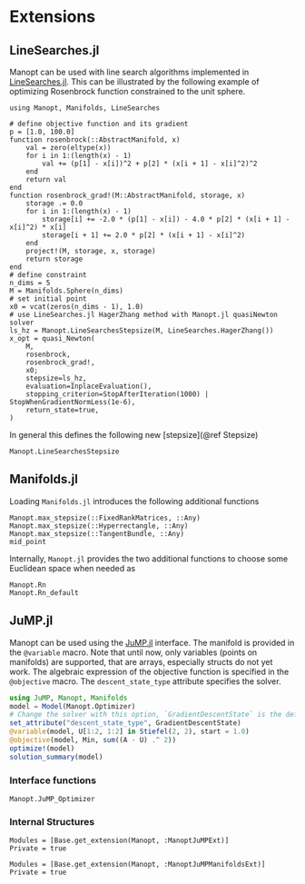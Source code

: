 # Extensions

## LineSearches.jl

Manopt can be used with line search algorithms implemented in [LineSearches.jl](https://github.com/JuliaNLSolvers/LineSearches.jl).
This can be illustrated by the following example of optimizing Rosenbrock function constrained to the unit sphere.

```@example
using Manopt, Manifolds, LineSearches

# define objective function and its gradient
p = [1.0, 100.0]
function rosenbrock(::AbstractManifold, x)
    val = zero(eltype(x))
    for i in 1:(length(x) - 1)
        val += (p[1] - x[i])^2 + p[2] * (x[i + 1] - x[i]^2)^2
    end
    return val
end
function rosenbrock_grad!(M::AbstractManifold, storage, x)
    storage .= 0.0
    for i in 1:(length(x) - 1)
        storage[i] += -2.0 * (p[1] - x[i]) - 4.0 * p[2] * (x[i + 1] - x[i]^2) * x[i]
        storage[i + 1] += 2.0 * p[2] * (x[i + 1] - x[i]^2)
    end
    project!(M, storage, x, storage)
    return storage
end
# define constraint
n_dims = 5
M = Manifolds.Sphere(n_dims)
# set initial point
x0 = vcat(zeros(n_dims - 1), 1.0)
# use LineSearches.jl HagerZhang method with Manopt.jl quasiNewton solver
ls_hz = Manopt.LineSearchesStepsize(M, LineSearches.HagerZhang())
x_opt = quasi_Newton(
    M,
    rosenbrock,
    rosenbrock_grad!,
    x0;
    stepsize=ls_hz,
    evaluation=InplaceEvaluation(),
    stopping_criterion=StopAfterIteration(1000) | StopWhenGradientNormLess(1e-6),
    return_state=true,
)
```

In general this defines the following new [stepsize](@ref Stepsize)

```@docs
Manopt.LineSearchesStepsize
```

## Manifolds.jl

Loading `Manifolds.jl` introduces the following additional functions

```@docs
Manopt.max_stepsize(::FixedRankMatrices, ::Any)
Manopt.max_stepsize(::Hyperrectangle, ::Any)
Manopt.max_stepsize(::TangentBundle, ::Any)
mid_point
```

Internally, `Manopt.jl` provides the two additional functions to choose some
Euclidean space when needed as

```@docs
Manopt.Rn
Manopt.Rn_default
```

## JuMP.jl

Manopt can be used using the [JuMP.jl](https://github.com/jump-dev/JuMP.jl) interface.
The manifold is provided in the `@variable` macro. Note that until now,
only variables (points on manifolds) are supported, that are arrays, especially structs do not yet work.
The algebraic expression of the objective function is specified in the `@objective` macro.
The `descent_state_type` attribute specifies the solver.

```julia
using JuMP, Manopt, Manifolds
model = Model(Manopt.Optimizer)
# Change the solver with this option, `GradientDescentState` is the default
set_attribute("descent_state_type", GradientDescentState)
@variable(model, U[1:2, 1:2] in Stiefel(2, 2), start = 1.0)
@objective(model, Min, sum((A - U) .^ 2))
optimize!(model)
solution_summary(model)
```

### Interface functions

```@docs
Manopt.JuMP_Optimizer
```

### Internal Structures

```@autodocs
Modules = [Base.get_extension(Manopt, :ManoptJuMPExt)]
Private = true
```

```@autodocs
Modules = [Base.get_extension(Manopt, :ManoptJuMPManifoldsExt)]
Private = true
```
